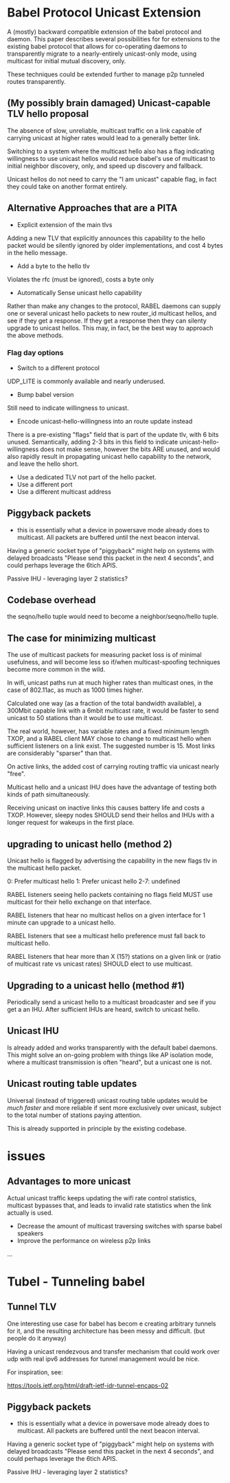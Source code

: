 # Babel Protocol Unicast Extension

A (mostly) backward compatible extension of the babel protocol and
daemon. This paper describes several possibilities for for extensions to
the existing babel protocol that allows for co-operating daemons to
transparently migrate to a nearly-entirely unicast-only mode, using
multicast for initial mutual discovery, only.

These techniques could be extended further to manage p2p tunneled routes
transparently.

## (My possibly brain damaged) Unicast-capable TLV hello proposal

The absence of slow, unreliable, multicast traffic on a link capable of
carrying unicast at higher rates would lead to a generally better link.

Switching to a system where the multicast hello also has a flag
indicating willingness to use unicast hellos would reduce babel's use of
multicast to initial neighbor discovery, only, and speed up discovery
and fallback.

Unicast hellos do not need to carry the "I am unicast" capable flag,
in fact they could take on another format entirely.

## Alternative Approaches that are a PITA

* Explicit extension of the main tlvs

Adding a new TLV that explicitly announces this capability to the hello
packet would be silently ignored by older implementations, and cost 4
bytes in the hello message.

* Add a byte to the hello tlv

Violates the rfc (must be ignored), costs a byte only

* Automatically Sense unicast hello capability

Rather than make any changes to the protocol, RABEL daemons can
supply one or several unicast hello packets to new router_id multicast hellos,
and see if they get a response. If they get a response then they can
silenty upgrade to unicast hellos. This may, in fact, be the best
way to approach the above methods.

### Flag day options

* Switch to a different protocol

UDP_LITE is commonly available and nearly underused.

* Bump babel version

Still need to indicate willingness to unicast.

* Encode unicast-hello-willingness into an route update instead

There is a pre-existing "flags" field that is part of the update tlv,
with 6 bits unused. Semantically, adding 2-3 bits in this field to
indicate unicast-hello-willingness does not make sense, however
the bits ARE unused, and would also rapidly result in propagating
unicast hello capability to the network, and leave the hello short.

* Use a dedicated TLV not part of the hello packet.
* Use a different port
* Use a different multicast address

## Piggyback packets

- this is essentially what a device in powersave mode already does to
  multicast. All packets are buffered until the next beacon interval.

Having a generic socket type of "piggyback" might help on systems with
delayed broadcasts "Please send this packet in the next 4 seconds", and
could perhaps leverage the 6tich APIS.

Passive IHU - leveraging layer 2 statistics?

## Codebase overhead

the seqno/hello tuple would need to become a neighbor/seqno/hello tuple.

## The case for minimizing multicast

The use of multicast packets for measuring packet loss is of minimal
usefulness, and will become less so if/when multicast-spoofing
techniques become more common in the wild.

In wifi, unicast paths run at much higher rates than multicast ones, in
the case of 802.11ac, as much as 1000 times higher.

Calculated one way (as a fraction of the total bandwidth available),
a 300Mbit capable link with a 6mbit multicast rate, it would be faster
to send unicast to 50 stations than it would be to use multicast.

The real world, however, has variable rates and a fixed minimum length
TXOP, and a RABEL client MAY chose to change to multicast hello when
sufficient listeners on a link exist. The suggested number is 15. Most
links are considerably "sparser" than that.

On active links, the added cost of carrying routing traffic via unicast
nearly "free".

Multicast hello and a unicast IHU does have the advantage of testing
both kinds of path simultaneously.

Receiving unicast on inactive links this causes battery life and costs a TXOP.
However, sleepy nodes SHOULD send their hellos and IHUs with a longer
request for wakeups in the first place.

## upgrading to unicast hello (method 2)

Unicast hello is flagged by advertising the capability in the
new flags tlv in the multicast hello packet.

0: Prefer multicast hello
1: Prefer unicast hello
2-7: undefined

RABEL listeners seeing hello packets containing no flags field MUST use
multicast for their hello exchange on that interface.

RABEL listeners that hear no multicast hellos on a given interface for 1
minute can upgrade to a unicast hello.

RABEL listeners that see a multicast hello preference must fall back to
multicast hello.

RABEL listeners that hear more than X (15?) stations on a given link or
(ratio of multicast rate vs unicast rates) SHOULD elect to use multicast.

## Upgrading to a unicast hello (method #1)

Periodically send a unicast hello to a multicast broadcaster and see
if you get a an IHU. After sufficient IHUs are heard, switch to
unicast hello.

## Unicast IHU

Is already added and works transparently with the default babel daemons.
This might solve an on-going problem with things like AP isolation mode,
where a multicast transmission is often "heard", but a unicast one is not.

## Unicast routing table updates

Universal (instead of triggered) unicast routing table updates would be
*much faster* and more reliable if sent more exclusively over unicast,
subject to the total number of stations paying attention.

This is already supported in principle by the existing codebase.

# issues

## Advantages to more unicast

Actual unicast traffic keeps updating the wifi rate control statistics,
multicast bypasses that, and leads to invalid rate statistics when the
link actually is used.

* Decrease the amount of multicast traversing switches with sparse babel speakers
* Improve the performance on wireless p2p links



...

# Tubel - Tunneling babel

## Tunnel TLV

One interesting use case for babel has becom e creating arbitrary
tunnels for it, and the resulting architecture has been messy and
difficult. (but people do it anyway)

Having a unicast rendezvous and transfer mechanism that could work over udp
with real ipv6 addresses for tunnel management would be nice.

For inspiration, see:

https://tools.ietf.org/html/draft-ietf-idr-tunnel-encaps-02

## Piggyback packets

- this is essentially what a device in powersave mode already does to
  multicast. All packets are buffered until the next beacon interval.

Having a generic socket type of "piggyback" might help on systems with
delayed broadcasts "Please send this packet in the next 4 seconds", and
could perhaps leverage the 6tich APIS.

Passive IHU - leveraging layer 2 statistics?
